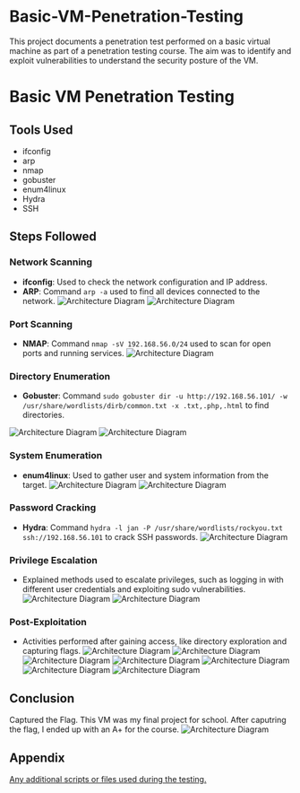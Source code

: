 # Basic-VM-Penetration-Testing
This project documents a penetration test performed on a basic virtual machine as part of a penetration testing course. The aim was to identify and exploit vulnerabilities to understand the security posture of the VM.
# Basic VM Penetration Testing

## Tools Used
- ifconfig
- arp
- nmap
- gobuster
- enum4linux
- Hydra
- SSH

## Steps Followed

### Network Scanning
- **ifconfig**: Used to check the network configuration and IP address.
- **ARP**: Command `arp -a` used to find all devices connected to the network.
![Architecture Diagram](https://imgur.com/47nb7fE.jpg)
![Architecture Diagram](https://imgur.com/3FbD8wP.jpg)

### Port Scanning
- **NMAP**: Command `nmap -sV 192.168.56.0/24` used to scan for open ports and running services.
![Architecture Diagram](https://imgur.com/tC3RHkS.jpg)

### Directory Enumeration
- **Gobuster**: Command `sudo gobuster dir -u http://192.168.56.101/ -w /usr/share/wordlists/dirb/common.txt -x .txt,.php,.html` to find directories.
  
![Architecture Diagram](https://imgur.com/GzCrTQ8.jpg)
![Architecture Diagram](https://imgur.com/IVCnEGd.jpg)


### System Enumeration
- **enum4linux**: Used to gather user and system information from the target.
![Architecture Diagram](https://imgur.com/QcY4HcH.jpg)
![Architecture Diagram](https://imgur.com/LtEqNeT.jpg)

### Password Cracking
- **Hydra**: Command `hydra -l jan -P /usr/share/wordlists/rockyou.txt ssh://192.168.56.101` to crack SSH passwords.
![Architecture Diagram](https://imgur.com/Sg6djqr.jpg)

### Privilege Escalation
- Explained methods used to escalate privileges, such as logging in with different user credentials and exploiting sudo vulnerabilities.
![Architecture Diagram](https://imgur.com/wfJaRDi.jpg)
![Architecture Diagram](https://imgur.com/SanTJk4.jpg)

### Post-Exploitation
- Activities performed after gaining access, like directory exploration and capturing flags.
![Architecture Diagram](https://imgur.com/Veb6SDj.jpg)
![Architecture Diagram](https://imgur.com/GxsbQUN.jpg)
![Architecture Diagram](https://imgur.com/bnOWOzg.jpg)
![Architecture Diagram](https://imgur.com/imKXKJM.jpg)
![Architecture Diagram](https://imgur.com/Veb6SDj.jpg)
![Architecture Diagram](https://imgur.com/olgjwuE.jpg)
![Architecture Diagram](https://imgur.com/GlvezXb.jpg)

## Conclusion
Captured the Flag. This VM was my final project for school. After caputring the flag, I ended up with an A+ for the course.
![Architecture Diagram](https://imgur.com/MWGyiF1.jpg)

## Appendix
[Any additional scripts or files used during the testing.
](https://www.vulnhub.com/entry/basic-pentesting-1,216/)
